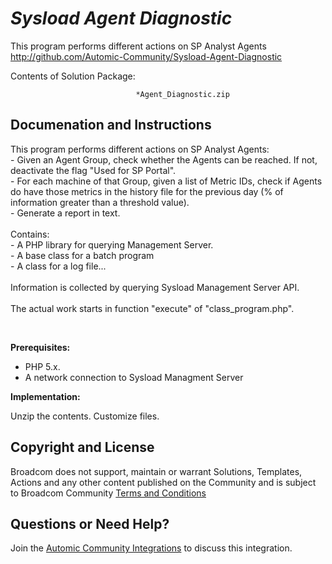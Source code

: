 *Sysload Agent Diagnostic*
=============


This program performs different actions on SP Analyst Agents
http://github.com/Automic-Community/Sysload-Agent-Diagnostic

<!-- List of attached files -->
Contents of Solution Package:

						
								*Agent_Diagnostic.zip
								
						


Documenation and Instructions
---

<p>This program performs different actions on SP Analyst Agents:<br /> - Given an Agent Group, check whether the Agents can be reached. If not, deactivate the flag "Used for SP Portal".<br /> - For each machine of that Group, given a list of Metric IDs, check if Agents do have those metrics in the history file for the previous day (% of information greater than a threshold value).<br /> - Generate a report in text.<br /> <br /> Contains:<br /> - A PHP library for querying Management Server.<br /> - A base class for a batch program<br /> - A class for a log file...<br /> <br /> Information is collected by querying Sysload Management Server API.<br /> <br /> The actual work starts in function "execute" of "class_program.php".</p>
<p>&nbsp;</p>
<p><strong class="title">Prerequisites:</strong></p>
<ul>
<li>PHP 5.x.</li>
<li>A network connection to Sysload Managment Server</li>
</ul>
<p><strong class="title">Implementation:</strong></p>
<p>Unzip the contents. Customize files.</p>

Copyright and License
---

Broadcom does not support, maintain or warrant Solutions, Templates, Actions and any other content published on the Community and is subject to Broadcom Community [Terms and Conditions](https://community.broadcom.com/termsandconditions)



Questions or Need Help? 
---
Join the [Automic Community Integrations](https://community.broadcom.com/communities/community-home?CommunityKey=83e49dd4-b93e-464a-a343-2bb1e51c13ec) to discuss this integration.
